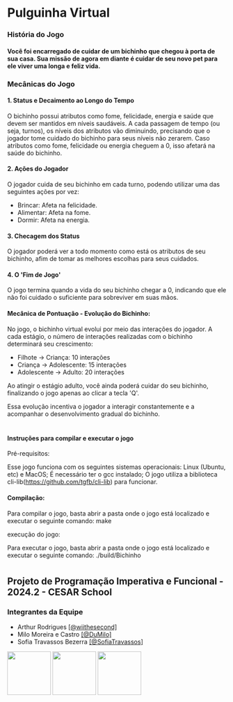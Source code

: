 <h1>Pulguinha Virtual</h1>

<h3>História do Jogo</h3>

#### Você foi encarregado de cuidar de um bichinho que chegou à porta de sua casa. Sua missão de agora em diante é cuidar de seu novo pet para ele viver uma longa e feliz vida.

<h3>Mecânicas do Jogo</h3>

#### 1. Status e Decaimento ao Longo do Tempo

O bichinho possui atributos como fome, felicidade, energia e saúde que devem ser mantidos em níveis saudáveis. A cada passagem de tempo (ou seja, turnos), os níveis dos atributos vão diminuindo, precisando que o jogador tome cuidado do bichinho para seus níveis não zerarem. Caso atributos como fome, felicidade ou energia cheguem a 0, isso afetará na saúde do bichinho.

#### 2. Ações do Jogador

O jogador cuida de seu bichinho em cada turno, podendo utilizar uma das seguintes ações por vez:

- Brincar: Afeta na felicidade.
- Alimentar: Afeta na fome.
- Dormir: Afeta na energia.

#### 3. Checagem dos Status

O jogador poderá ver a todo momento como está os atributos de seu bichinho, afim de tomar as melhores escolhas para seus cuidados.

#### 4. O 'Fim de Jogo'

O jogo termina quando a vida do seu bichinho chegar a 0, indicando que ele não foi cuidado o suficiente para sobreviver em suas mãos.

#### Mecânica de Pontuação - Evolução do Bichinho:

No jogo, o bichinho virtual evolui por meio das interações do jogador. A cada estágio, o número de interações realizadas com o bichinho determinará seu crescimento:

- Filhote → Criança: 10 interações
- Criança → Adolescente: 15 interações
- Adolescente → Adulto: 20 interações

Ao atingir o estágio adulto, você ainda poderá cuidar do seu bichinho, finalizando o jogo apenas ao clicar a tecla 'Q'.

Essa evolução incentiva o jogador a interagir constantemente e a acompanhar o desenvolvimento gradual do bichinho.

#

#### Instruções para compilar e executar o jogo

Pré-requisitos: 

Esse jogo funciona com os seguintes sistemas operacionais: Linux (Ubuntu, etc) e MacOS;
É necessário ter o gcc instalado;
O jogo utiliza a biblioteca cli-lib(https://github.com/tgfb/cli-lib) para funcionar.

#### Compilação:

Para compilar o jogo, basta abrir a pasta onde o jogo está localizado e executar o seguinte comando: make

execução do jogo:

Para executar o jogo, basta abrir a pasta onde o jogo está localizado e executar o seguinte comando: ./build/Bichinho

#

## Projeto de Programação Imperativa e Funcional - 2024.2 - CESAR School
<h3>Integrantes da Equipe</h3>

<ul>
<li>Arthur Rodrigues <a href="https://github.com/wiithesecond">[@wiithesecond]</a></li>
<li>Milo Moreira e Castro <a href="https://github.com/DuMilo">[@DuMilo]</a></li> 
<li>Sofia Travassos Bezerra <a href="https://github.com/SofiaTravassos">[@SofiaTravassos]</a></li>
</ul>
<div><img src="https://avatars.githubusercontent.com/u/133171049?v=4" width=100px height=100px>
  <img src="https://avatars.githubusercontent.com/u/132294227?v=4" width=100px height=100px>
  <img src="https://avatars.githubusercontent.com/u/164456593?v=4" width=100px height=100px>  
</div>

